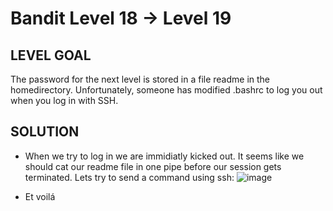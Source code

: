 # Bandit Level 18 → Level 19
 
## LEVEL GOAL
The password for the next level is stored in a file readme in the homedirectory. Unfortunately, someone has modified .bashrc to log you out when you log in with SSH.

## SOLUTION

- When we try to log in we are immidiatly kicked out. It seems like we should cat our readme file in one pipe before our session gets terminated. Lets try to send a command using ssh:
 ![image](https://user-images.githubusercontent.com/44790709/203350993-e518966d-b930-49af-a3b4-05fb8e7f5660.png)

- Et voilá
